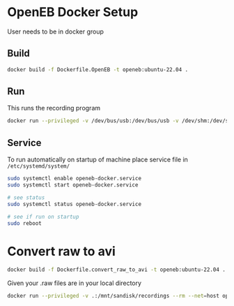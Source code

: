 # OpenEB Docker Setup

User needs to be in docker group

## Build

```bash
docker build -f Dockerfile.OpenEB -t openeb:ubuntu-22.04 .
```
## Run

This runs the recording program

```bash
docker run --privileged -v /dev/bus/usb:/dev/bus/usb -v /dev/shm:/dev/shm -v /home/opti:/home/opti --shm-size=6g --rm --net=host openeb:ubuntu-22.04
```

## Service

To run automatically on startup of machine place service file in `/etc/systemd/system/`

```bash
sudo systemctl enable openeb-docker.service
sudo systemctl start openeb-docker.service

# see status
sudo systemctl status openeb-docker.service

# see if run on startup
sudo reboot
```

# Convert raw to avi

```bash
docker build -f Dockerfile.convert_raw_to_avi -t openeb:ubuntu-22.04 .
```

Given your .raw files are in your local directory
```bash
docker run --privileged -v .:/mnt/sandisk/recordings --rm --net=host openeb:ubuntu-22.04
```
